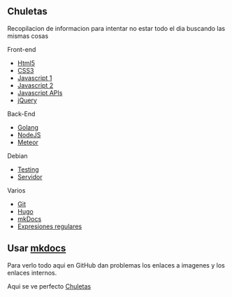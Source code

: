 ## Chuletas
Recopilacion de informacion para intentar no estar todo el dia buscando las mismas cosas

Front-end  
* [Html5](https://github.com/BrusBilis/chuletas/blob/master/docs/content/frontend/html5.md)  
* [CSS3](https://github.com/BrusBilis/chuletas/blob/master/docs/content/frontend/css3.md)  
* [Javascript 1](https://github.com/BrusBilis/chuletas/blob/master/docs/content/frontend/js1.md)  
* [Javascript 2](https://github.com/BrusBilis/chuletas/blob/master/docs/content/frontend/js2.md)  
* [Javascript APIs](https://github.com/BrusBilis/chuletas/blob/master/docs/content/frontend/apis.md) 
* [jQuery](https://github.com/BrusBilis/chuletas/blob/master/docs/content/frontend/jquery.md)  

Back-End  
* [Golang](https://github.com/BrusBilis/chuletas/blob/master/docs/content/backend/golang.md)  
* [NodeJS](https://github.com/BrusBilis/chuletas/blob/master/docs/content/backend/nodejs.md)  
* [Meteor](https://github.com/BrusBilis/chuletas/blob/master/docs/content/backend/meteor.md)  

Debian  
* [Testing](https://github.com/BrusBilis/chuletas/blob/master/docs/content/debian/testing.md)  
* [Servidor](https://github.com/BrusBilis/chuletas/blob/master/docs/content/debian/servidor.md)  

Varios  
* [Git](https://github.com/BrusBilis/chuletas/blob/master/docs/content/varios/git.md)  
* [Hugo](https://github.com/BrusBilis/chuletas/blob/master/docs/content/varios/hugo.md)   
* [mkDocs](https://github.com/BrusBilis/chuletas/blob/master/docs/content/varios/mkdocs.md)  
* [Expresiones regulares](https://github.com/BrusBilis/chuletas/blob/master/docs/content/varios/expreregulares.md)   


## Usar [mkdocs](http://www.mkdocs.org/)

Para verlo todo aqui en GitHub dan problemas los enlaces a imagenes y los 
enlaces internos.

Aqui se ve perfecto [Chuletas](http://brusbilis.com/chuletas) 

